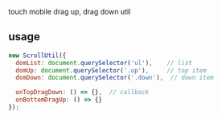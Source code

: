 touch mobile drag up, drag down util

## usage

```javascript
new ScrollUtil({
  domList: document.querySelector('ul'),    // list
  domUp: document.querySelector('.up'),     // top item
  domDown: document.querySelector('.down'),  // down item

  onTopDragDown: () => {},  // callback
  onBottomDragUp: () => {}
});
```